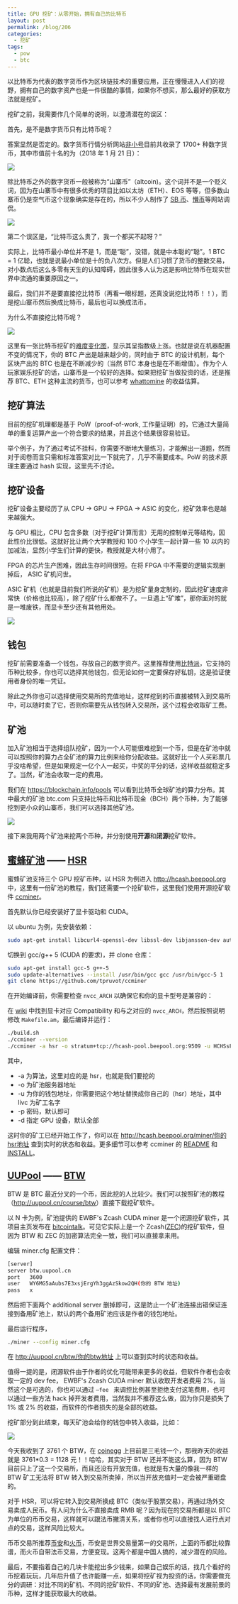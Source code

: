 ```yaml
---
title: GPU 挖矿：从零开始，拥有自己的比特币
layout: post
permalink: /blog/206
categories:
  - 挖矿
tags:
  - pow
  - btc
---
```


以比特币为代表的数字货币作为区块链技术的重要应用，正在慢慢进入人们的视野，拥有自己的数字资产也是一件很酷的事情，如果你不想买，那么最好的获取方法就是挖矿。

挖矿之前，我需要作几个简单的说明，以澄清潜在的误区：

首先，是不是数字货币只有比特币呢？

答案显然是否定的。数字货币行情分析网站[非小号](https://www.feixiaohao.com)目前共收录了 1700+ 种数字货币，其中市值前十名的为（2018 年 1 月 21 日）：

![](../img/206_fxh.png)

除比特币之外的数字货币一般被称为“山寨币”（altcoin)。这个词并不是一个贬义词，因为在山寨币中有很多优秀的项目比如以太坊（ETH）、EOS 等等，但多数山寨币仍是空气币这个现象确实是存在的，所以不少人制作了 [SB 币](http://www.stupidcoin.cn)、[懵币](http://www.mengbi.org)等网站调侃。

![](../img/206_mao.png)

第二个误区是，“比特币这么贵了，我一个都买不起呀？”

实际上，比特币最小单位并不是 1，而是“聪”，没错，就是中本聪的“聪”。1 BTC = 1 亿聪，也就是说最小单位是十的负八次方。但是人们习惯了货币的整数交易，对小数点后这么多零有天生的认知障碍，因此很多人认为这是影响比特币在现实世界中流通的重要原因之一。

最后，我们并不是要直接挖比特币（再看一眼标题，还真没说挖比特币！！），而是挖山寨币然后换成比特币，最后也可以换成法币。

为什么不直接挖比特币呢？

![](../img/206_btcdiff.png)

这里有一张比特币挖矿的[难度变化图](https://btc.com/stats/diff)，显示其呈指数级上涨。也就是说在机器配置不变的情况下，你的 BTC 产出是越来越少的，同时由于 BTC 的设计机制，每个区块产出的 BTC 也是在不断减少的（当然 BTC 本身也是在不断增值）。作为个人玩家娱乐挖矿的话，山寨币是一个较好的选择。如果把挖矿当做投资的话，还是推荐 BTC、ETH 这种主流的货币，也可以参考 [whattomine](https://whattomine.com/) 的收益估算。

## 挖矿算法

目前的挖矿机理都是基于 PoW（proof-of-work, 工作量证明）的，它通过大量简单的重复运算产出一个符合要求的结果，并且这个结果很容易验证。

举个例子，为了通过考试不挂科，你需要不断地大量练习，才能解出一道题，然而对于阅卷而言只需和标准答案对比一下就完了，几乎不需要成本。PoW 的技术原理主要通过 hash 实现，这里先不讨论。

## 挖矿设备

挖矿设备主要经历了从 CPU -> GPU -> FPGA -> ASIC 的变化，挖矿效率也是越来越强大。

与 GPU 相比，CPU 包含多数（对于挖矿计算而言）无用的控制单元等结构，因此性价比很低。这就好比让两个大学教授和 100 个小学生一起计算一些 10 以内的加减法，显然小学生们计算的更快，教授就是大材小用了。

FPGA 的芯片生产困难，因此生存时间很短。在将 FPGA 中不需要的逻辑实现删掉后， ASIC 矿机问世。

ASIC 矿机（也就是目前我们所说的矿机）是为挖矿量身定制的，因此挖矿速度非常快（价格也比较高），除了挖矿什么都做不了。一旦遇上“矿难”，那你面对的就是一堆废铁，而显卡至少还有其他用处。

![](../img/206_cpugpu.png)

## 钱包

挖矿前需要准备一个钱包，存放自己的数字资产。这里推荐使用[比特派](http://bitpie.com)，它支持的币种比较多，你也可以选择其他钱包，但无论如何一定要保存好私钥，这是验证使用者身份的唯一凭证。

除此之外你也可以选择使用交易所的充值地址，这样挖到的币直接被转入到交易所中，可以随时卖了它，否则你需要先从钱包转入交易所，这个过程会收取矿工费。

## 矿池

加入矿池相当于选择组队挖矿，因为一个人可能很难挖到一个币，但是在矿池中就可以按照你的算力占全矿池的算力比例来给你分配收益。这就好比一个人买彩票几乎没啥希望，但是如果规定一亿个人一起买，中奖的平分的话，这样收益就稳定多了。当然，矿池会收取一定的费用。

我们在 <https://blockchain.info/pools> 可以看到比特币全球矿池的算力分布。其中最大的矿池 btc.com 只支持比特币和比特币现金（BCH）两个币种，为了能够挖到更小众的山寨币，我们可以选择其他矿池。

![](../img/206_pool.png)

接下来我用两个矿池来挖两个币种，并分别使用**开源**和**闭源**挖矿软件。

## [蜜蜂矿池](http://www.beepool.org) —— [HSR](https://www.feixiaohao.com/currencies/hshare/)

蜜蜂矿池支持三个 GPU 挖矿币种，以 HSR 为例进入 <http://hcash.beepool.org> 中，这里有一份矿池的教程，我们还需要一个挖矿软件，这里我们使用开源挖矿软件 [ccminer](https://github.com/tpruvot/ccminer)。

首先默认你已经安装好了显卡驱动和 CUDA。

以 ubuntu 为例，先安装依赖：

```bash
sudo apt-get install libcurl4-openssl-dev libssl-dev libjansson-dev automake autotools-dev build-essential
```
切换到 gcc/g++ 5 (CUDA 的要求)，并 clone 仓库：
```bash
sudo apt-get install gcc-5 g++-5
sudo update-alternatives --install /usr/bin/gcc gcc /usr/bin/gcc-5 1
git clone https://github.com/tpruvot/ccminer
```

在开始编译前，你需要检查 `nvcc_ARCH` 以确保它和你的显卡型号是兼容的：

在 [wiki](https://github.com/tpruvot/ccminer/wiki/nvcc_ARCH-=--gencode=arch=compute_20,code=%22sm_21,compute_20%22) 中找到显卡对应 Compatibility 和与之对应的 `nvcc_ARCH`，然后按照说明修改 `Makefile.am`，最后编译并运行：

```bash
./build.sh
./ccminer --version
./ccminer -a hsr -o stratum+tcp://hcash-pool.beepool.org:9509 -u HCHSsFEuYqkGsyJZTDfetomyPb8AYkCNwB.livc -p x -d 0,2,3
```

其中，

- -a 为算法，这里对应的是 hsr，也就是我们要挖的
- -o 为矿池服务器地址
- -u 为你的钱包地址，你需要把这个地址替换成你自己的（hsr）地址，其中 livc 为矿工名字
- -p 密码，默认即可
- -d 指定 GPU 设备，默认全部

这时你的矿工已经开始工作了，你可以在 <http://hcash.beepool.org/miner/你的hsr地址> 查到实时的状态和收益。更多细节可以参考 ccminer 的 [README](https://github.com/tpruvot/ccminer/blob/windows/README.txt) 和 [INSTALL](https://github.com/tpruvot/ccminer/blob/linux/INSTALL)。

## [UUPool](http://uupool.cn) —— [BTW](https://www.feixiaohao.com/currencies/bitcoinworld/)

BTW 是 BTC 最近分叉的一个币，因此挖的人比较少。我们可以按照矿池的教程（<http://uupool.cn/course/btw>）直接下载挖矿软件。

以 N 卡为例，矿池提供的 EWBF's Zcash CUDA miner 是一个闭源挖矿软件，其项目主页发布在 [bitcointalk](https://bitcointalk.org/index.php?topic=1707546.msg17108283#msg17108283)。可见它实际上是一个 Zcash([ZEC](https://www.feixiaohao.com/currencies/zcash/))的挖矿软件，但因为 BTW 和 ZEC 的加密算法完全一致，我们可以直接拿来用。

编辑 miner.cfg 配置文件：

```bash
[server]
server btw.uupool.cn
port   3600
user   WY6MG5aAubs7E3xsjErgYh3ggAzSkow2QH(你的 BTW 地址)
pass   x
```

然后把下面两个 additional server 删掉即可，这是防止一个矿池连接出错保证连接到备用矿池上，默认的两个备用矿池应该是作者的钱包地址。

最后运行程序，

```bash
./miner --config miner.cfg
```

在 <http://uupool.cn/btw/你的btw地址> 上可以查到实时的状态和收益。

值得一提的是，闭源软件由于作者的优化可能带来更多的收益，但软件作者也会收取一定的 dev fee， EWBF's Zcash CUDA miner 默认收取开发者费用 2%，当然这个是可选的，你也可以通过 `—fee ` 来调控比例甚至拒绝支付这笔费用，也可以通过一些方法 hack 掉开发者费用，当然我并不推荐这么做，因为你只是损失了 1% 或 2% 的收益，而软件的作者损失的是全部的收益。

挖矿部分到此结束，每天矿池会给你的钱包中转入收益，比如：

![](../img/206_wallet.png)

今天我收到了 3761 个 BTW，在 [coinegg](http://www.coinegg.com/user/register?inv=104eb6) 上目前是三毛钱一个，那我昨天的收益就是 3761*0.3 = 1128 元！！哈哈，其实对于 BTW 还并不能这么算，因为 BTW 目前只上了这一个交易所，而且还没有开放充值，也就是有大量的像我一样的 BTW 矿工无法将 BTW 转入到交易所卖掉，所以当开放充值时一定会被严重砸盘的。

对于 HSR，可以将它转入到交易所换成 BTC（类似于股票交易），再通过场外交易卖成人民币。有人问为什么不直接卖成 RMB 呢？因为现在的交易所都是以 BTC 为单位的币币交易，这样就可以跟法币撇清关系，或者你也可以直接找人进行点对点的交易，这样风险比较大。

币币交易所推荐[币安](https://www.binance.com/?ref=11592137)和[火币](https://www.huobi.pro/?inviter_id=11129060)，币安是世界交易量第一的交易所，上面的币都比较靠谱，而火币自带法币交易，方便变现。这两个都是中国人搞的，减少潜在的风险。

最后，不要指着自己的几块卡能挖出多少钱来，如果自己娱乐的话，找几个看好的币挖着玩玩，几年后升值了也许能赚一点，如果将挖矿视为投资的话，你需要做充分的调研：对比不同的矿机、不同的挖矿软件、不同的矿池、选择最有发展前景的币种，这样才能获取最大的收益。


